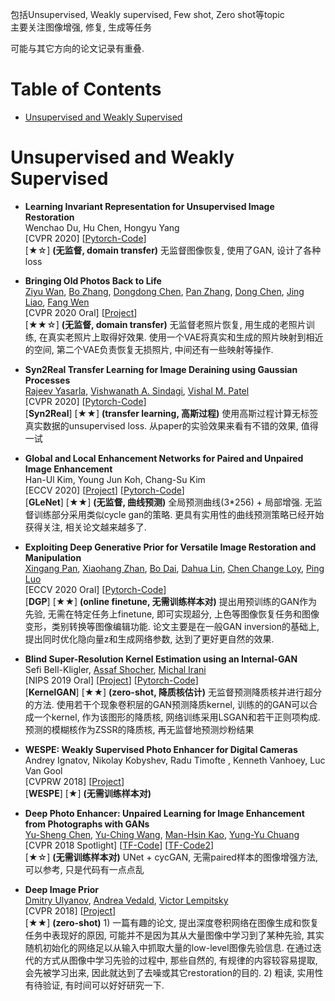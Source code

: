 包括Unsupervised, Weakly supervised, Few shot, Zero shot等topic <Br>
主要关注图像增强, 修复, 生成等任务

可能与其它方向的论文记录有重叠.

# Table of Contents
- [Unsupervised and Weakly Supervised](#unsupervised-and-weakly-supervised)



# Unsupervised and Weakly Supervised
- **Learning Invariant Representation for Unsupervised Image Restoration** <Br>
Wenchao Du, Hu Chen, Hongyu Yang <Br>
[CVPR 2020] [[Pytorch-Code](https://github.com/Wenchao-Du/LIR-for-Unsupervised-IR)] <Br>
[★☆] **(无监督, domain transfer)**  无监督图像恢复, 使用了GAN, 设计了各种loss

- **Bringing Old Photos Back to Life** <Br>
[Ziyu Wan](http://raywzy.com/), [Bo Zhang](https://www.microsoft.com/en-us/research/people/zhanbo/), [Dongdong Chen](http://www.dongdongchen.bid/), [Pan Zhang](https://panzhang0212.github.io/), [Dong Chen](https://www.microsoft.com/en-us/research/people/doch/), [Jing Liao](https://liaojing.github.io/html/), [Fang Wen](https://www.microsoft.com/en-us/research/people/fangwen/)  <Br>
[CVPR 2020 Oral]  [[Project](http://raywzy.com/Old_Photo/)] <Br>
[★★☆] **(无监督, domain transfer)**  无监督老照片恢复, 用生成的老照片训练, 在真实老照片上取得好效果. 使用一个VAE将真实和生成的照片映射到相近的空间, 第二个VAE负责恢复无损照片, 中间还有一些映射等操作. 

- **Syn2Real Transfer Learning for Image Deraining using Gaussian Processes** <Br>
[Rajeev Yasarla](https://sites.google.com/view/rajeevyasarla/home), [Vishwanath A. Sindagi](https://www.vishwanathsindagi.com/), [Vishal M. Patel](https://engineering.jhu.edu/ece/faculty/vishal-m-patel/) <Br>
[CVPR 2020] [[Pytorch-Code](https://github.com/rajeevyasarla/Syn2Real)] <Br>
[**Syn2Real**] [★★] **(transfer learning, 高斯过程)**  使用高斯过程计算无标签真实数据的unsupervised loss. 从paper的实验效果来看有不错的效果, 值得一试

- **Global and Local Enhancement Networks for Paired and Unpaired Image Enhancement** <Br>
Han-Ul Kim, Young Jun Koh, Chang-Su Kim <Br>
[ECCV 2020] [[Project](http://mcl.korea.ac.kr/research/hukim-eccv2020-glenet/)] [[Pytorch-Code](https://github.com/dongkwonjin/GleNet)] <Br>
[**GLeNet**] [★★] **(无监督, 曲线预测)**  全局预测曲线(3*256) + 局部增强. 无监督训练部分采用类似cycle gan的策略. 更具有实用性的曲线预测策略已经开始获得关注, 相关论文越来越多了.

- **Exploiting Deep Generative Prior for Versatile Image Restoration and Manipulation** <Br>
[Xingang Pan](https://xingangpan.github.io/), [Xiaohang Zhan](https://xiaohangzhan.github.io/), [Bo Dai](http://daibo.info/), [Dahua Lin](http://dahua.site/), [Chen Change Loy](http://personal.ie.cuhk.edu.hk/~ccloy/), [Ping Luo](http://luoping.me/) <Br>
[ECCV 2020 Oral] [[Pytorch-Code](https://github.com/XingangPan/deep-generative-prior)] <Br>
[**DGP**] [★★] **(online finetune, 无需训练样本对)**  提出用预训练的GAN作为先验, 无需在特定任务上finetune, 即可实现超分, 上色等图像恢复任务和图像变形，类别转换等图像编辑功能. 论文主要是在一般GAN inversion的基础上, 提出同时优化隐向量z和生成网络参数, 达到了更好更自然的效果.

- **Blind Super-Resolution Kernel Estimation using an Internal-GAN** <Br>
Sefi Bell-Kligler, [Assaf Shocher](http://www.wisdom.weizmann.ac.il/~/assafsho/), [Michal Irani](https://www.weizmann.ac.il/math/irani/) <Br>
[NIPS 2019 Oral] [[Project](http://www.wisdom.weizmann.ac.il/~vision/kernelgan/)] [[Pytorch-Code](https://github.com/sefibk/KernelGAN)]  <Br>
[**KernelGAN**] [★★] **(zero-shot, 降质核估计)**  无监督预测降质核并进行超分的方法. 使用若干个现象卷积层的GAN预测降质kernel, 训练的的GAN可以合成一个kernel, 作为该图形的降质核, 网络训练采用LSGAN和若干正则项构成. 预测的模糊核作为ZSSR的降质核, 再无监督地预测炒粉结果

- **WESPE: Weakly Supervised Photo Enhancer for Digital Cameras** <Br>
Andrey Ignatov, Nikolay Kobyshev, Radu Timofte , Kenneth Vanhoey, Luc Van Gool  <Br>
[CVPRW 2018] [[Project](http://people.ee.ethz.ch/~ihnatova/index.html)]   <Br>
[**WESPE**] [★] **(无需训练样本对)**

- **Deep Photo Enhancer: Unpaired Learning for Image Enhancement from Photographs with GANs** <Br>
[Yu-Sheng Chen](https://www.cmlab.csie.ntu.edu.tw/~nothinglo/), [Yu-Ching Wang](https://www.cmlab.csie.ntu.edu.tw/~urchinwang/), [Man-Hsin Kao](https://www.cmlab.csie.ntu.edu.tw/~cindy0711/), [Yung-Yu Chuang](https://www.csie.ntu.edu.tw/~cyy/) <Br>
[CVPR 2018 Spotlight] [[TF-Code](https://github.com/nothinglo/Deep-Photo-Enhancer)] [[TF-Code2](https://github.com/pnbao/deep-photo-enhance)] <Br>
[★☆] **(无需训练样本对)**  UNet + cycGAN, 无需paired样本的图像增强方法, 可以参考, 只是代码有一点点乱

- **Deep Image Prior** <Br>
[Dmitry Ulyanov](https://dmitryulyanov.github.io/about), [Andrea Vedald](https://www.robots.ox.ac.uk/~vedaldi/), [Victor Lempitsky](http://sites.skoltech.ru/compvision/members/vilem/)<Br>
[CVPR 2018] [[Project](https://dmitryulyanov.github.io/deep_image_prior)]  <Br>
[★★] **(zero-shot)** 1) 一篇有趣的论文, 提出深度卷积网络在图像生成和恢复任务中表现好的原因, 可能并不是因为其从大量图像中学习到了某种先验, 其实随机初始化的网络足以从输入中抓取大量的low-level图像先验信息. 在通过迭代的方式从图像中学习先验的过程中, 那些自然的, 有规律的内容较容易提取,会先被学习出来, 因此就达到了去噪或其它restoration的目的. 2) 粗读, 实用性有待验证, 有时间可以好好研究一下. 
